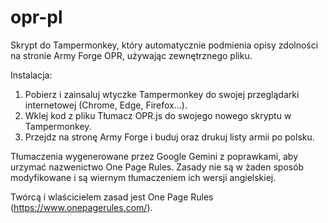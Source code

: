 # opr-pl
Skrypt do Tampermonkey, który automatycznie podmienia opisy zdolności na stronie Army Forge OPR, używając zewnętrznego pliku.

Instalacja:

1. Pobierz i zainsaluj wtyczke Tampermonkey do swojej przeglądarki internetowej (Chrome, Edge, Firefox...).
2. Wklej kod z pliku Tłumacz OPR.js do swojego nowego skryptu w Tampermonkey.
3. Przejdz na stronę Army Forge i buduj oraz drukuj listy armii po polsku.

Tłumaczenia wygenerowane przez Google Gemini z poprawkami, aby urzymać nazwenictwo One Page Rules. Zasady nie są w żaden sposób modyfikowane i są wiernym tłumaczeniem ich wersji angielskiej.

Twórcą i wlaścicielem zasad jest One Page Rules (https://www.onepagerules.com/).

